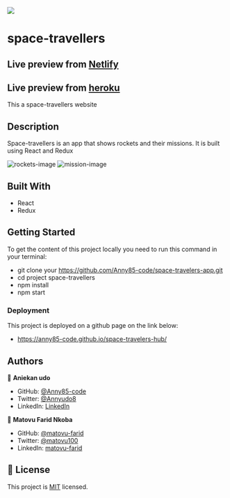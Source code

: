 ![](https://img.shields.io/badge/Microverse-blueviolet)

# space-travellers

## Live preview from [Netlify](https://space-travellers-farid-anny.netlify.app/)
## Live preview from [heroku](https://spacetravelershubapp.herokuapp.com/)

This a space-travellers website

## Description

Space-travellers is an app that shows rockets and their missions. It is built using React and Redux

![rockets-image](https://user-images.githubusercontent.com/87186552/156379820-3e11ea74-556f-41a2-963f-244ed33f7faf.png)
![mission-image](https://user-images.githubusercontent.com/87186552/156380815-6e45ebb6-30c8-451b-8fb7-82eadacda7e5.png)

## Built With

- React
- Redux

## Getting Started

To get the content of this project locally you need to run this command in your terminal:

- git clone your https://github.com/Anny85-code/space-travelers-app.git
- cd project space-travellers
- npm install
- npm start

### Deployment

This project is deployed on a github page on the link below:

- https://anny85-code.github.io/space-travelers-hub/

## Authors

👤 **Aniekan udo**

- GitHub: [@Anny85-code](https://github.com/Anny85-code)
- Twitter: [@Annyudo8](https://twitter.com/Anny_udo8)
- LinkedIn: [LinkedIn](https://www.linkedin.com/in/aniekan-udo-665b65213/)

👤 **Matovu Farid Nkoba**

- GitHub: [@matovu-farid](https://github.com/matovu-farid)
- Twitter: [@matovu100](https://twitter.com/matovu100)
- LinkedIn: [matovu-farid](https://www.linkedin.com/in/matovu-farid-48b80257)



## 📝 License

This project is [MIT](./MIT.md) licensed.

